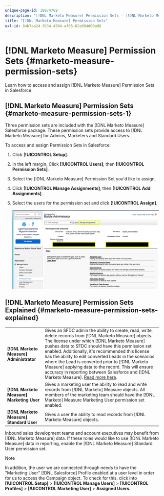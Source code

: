 ```yaml
---
unique-page-id: 18874789
description: "[!DNL Marketo Measure] Permission Sets - [!DNL Marketo Measure] - Product Documentation"
title: "[!DNL Marketo Measure] Permission Sets"
exl-id: 84b7aa24-3934-4584-af05-02e804d00a98
---
```

# [!DNL Marketo Measure] Permission Sets {#marketo-measure-permission-sets}

Learn how to access and assign [!DNL Marketo Measure] Permission Sets in Salesforce.

## [!DNL Marketo Measure] Permission Sets {#marketo-measure-permission-sets-1}

Three permission sets are included with the [!DNL Marketo Measure] Salesforce package. These permission sets provide access to [!DNL Marketo Measure] for Admins, Marketers and Standard Users.

To access and assign Permission Sets in Salesforce:

1. Click **[!UICONTROL Setup]**.
1. In the left margin, Click **[!UICONTROL Users]**, then **[!UICONTROL Permission Sets]**.
1. Select the [!DNL Marketo Measure] Permission Set you'd like to assign.
1. Click **[!UICONTROL Manage Assignments]**, then **[!UICONTROL Add Assignments]**.
1. Select the users for the permission set and click **[!UICONTROL Assign]**.

   ![](assets/1-5.png)

## [!DNL Marketo Measure] Permission Sets Explained {#marketo-measure-permission-sets-explained}

<table> 
 <tbody> 
  <tr> 
   <td><span><strong>[!DNL Marketo Measure] Administrator</strong></span></td> 
   <td><span>Gives an SFDC admin the ability to create, read, write, delete records from [!DNL Marketo Measure] objects. The license under which [!DNL Marketo Measure] pushes data to SFDC should have this permission set enabled. Additionally, it's recommended this license has the ability to edit converted Leads in the scenarios where the Lead is converted prior to [!DNL Marketo Measure] applying data to the record. This will ensure accuracy in reporting between Salesforce and [!DNL Marketo Measure]. <a href="http://releasenotes.docs.salesforce.com/en-us/spring17/release-notes/rn_sales_leads_view_converted.htm">Read more here</a>.</span></td> 
  </tr> 
  <tr> 
   <td><span><strong>[!DNL Marketo Measure] Marketing User</strong></span></td> 
   <td><span>Gives a marketing user the ability to read and write records from [!DNL Marketo] Measure objects. All members of the marketing team should have the [!DNL Marketo] Measure Marketing User permission set enabled. <br></span></td> 
  </tr> 
  <tr> 
   <td><span><strong>[!DNL Marketo Measure] Standard User</strong></span></td> 
   <td><span>Gives a user the ability to read records from [!DNL Marketo Measure] objects.</span></td> 
  </tr> 
 </tbody> 
</table>

Inbound sales development teams and account executives may benefit from [!DNL Marketo Measure] data. If these roles would like to use [!DNL Marketo Measure] data in reporting, enable the [!DNL Marketo Measure] Standard User permission set.

>[!NOTE]
>
>In addition, the user we are connected through needs to have the "Marketing User" [!DNL Salesforce] Profile enabled at a user level in order for us to access the Campaign object. To check for this, click into **[!UICONTROL Setup]** > **[!UICONTROL Manage Users]** > **[!UICONTROL Profiles]** > **[!UICONTROL Marketing User]** > **Assigned Users**.
